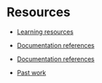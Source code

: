 # Resources

- [Learning resources](learning-resources.md)

- [Documentation references](doc-references______.md)

- [Documentation references](doc-references__.md)

- [Past work](past-work.md)
